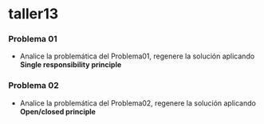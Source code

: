 # taller13

### Problema 01

* Analice la problemática del Problema01, regenere la solución aplicando **Single responsibility principle**

### Problema 02

* Analice la problemática del Problema02, regenere la solución aplicando **Open/closed principle**

